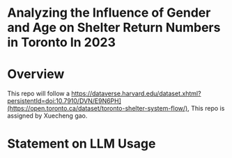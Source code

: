 # Analyzing the Influence of Gender and Age on Shelter Return Numbers in Toronto In 2023
# Overview
This repo will follow a https://dataverse.harvard.edu/dataset.xhtml?persistentId=doi:10.7910/DVN/E9N6PH](https://open.toronto.ca/dataset/toronto-shelter-system-flow/), This repo is assigned by Xuecheng gao.
# Statement on LLM Usage
